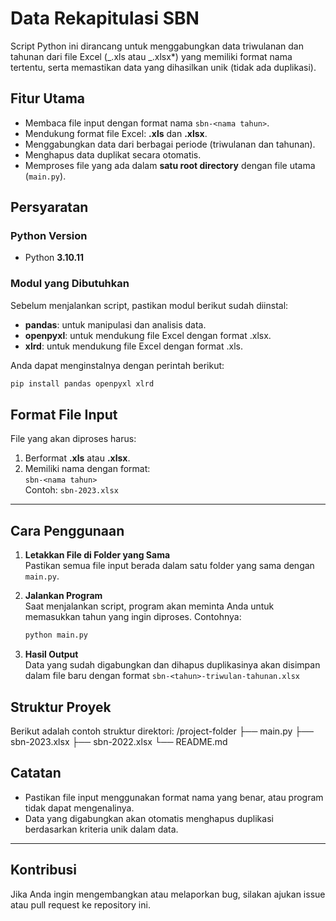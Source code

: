 # Data Rekapitulasi SBN

Script Python ini dirancang untuk menggabungkan data triwulanan dan tahunan dari file Excel (_.xls atau _.xlsx\*) yang memiliki format nama tertentu, serta memastikan data yang dihasilkan unik (tidak ada duplikasi).

## Fitur Utama

- Membaca file input dengan format nama `sbn-<nama tahun>`.
- Mendukung format file Excel: **.xls** dan **.xlsx**.
- Menggabungkan data dari berbagai periode (triwulanan dan tahunan).
- Menghapus data duplikat secara otomatis.
- Memproses file yang ada dalam **satu root directory** dengan file utama (`main.py`).

## Persyaratan

### Python Version

- Python **3.10.11**

### Modul yang Dibutuhkan

Sebelum menjalankan script, pastikan modul berikut sudah diinstal:

- **pandas**: untuk manipulasi dan analisis data.
- **openpyxl**: untuk mendukung file Excel dengan format .xlsx.
- **xlrd**: untuk mendukung file Excel dengan format .xls.

Anda dapat menginstalnya dengan perintah berikut:

```bash
pip install pandas openpyxl xlrd
```

## Format File Input

File yang akan diproses harus:

1. Berformat **.xls** atau **.xlsx**.
2. Memiliki nama dengan format:  
   `sbn-<nama tahun>`  
   Contoh: `sbn-2023.xlsx`

---

## Cara Penggunaan

1. **Letakkan File di Folder yang Sama**  
   Pastikan semua file input berada dalam satu folder yang sama dengan `main.py`.

2. **Jalankan Program**  
   Saat menjalankan script, program akan meminta Anda untuk memasukkan tahun yang ingin diproses. Contohnya:
   ```bash
   python main.py
   ```
3. **Hasil Output**  
   Data yang sudah digabungkan dan dihapus duplikasinya akan disimpan dalam file baru dengan format `sbn-<tahun>-triwulan-tahunan.xlsx`

## Struktur Proyek

Berikut adalah contoh struktur direktori:
/project-folder
├── main.py
├── sbn-2023.xlsx
├── sbn-2022.xlsx
└── README.md

## Catatan

- Pastikan file input menggunakan format nama yang benar, atau program tidak dapat mengenalinya.
- Data yang digabungkan akan otomatis menghapus duplikasi berdasarkan kriteria unik dalam data.

---

## Kontribusi

Jika Anda ingin mengembangkan atau melaporkan bug, silakan ajukan issue atau pull request ke repository ini.
